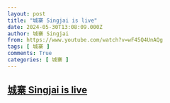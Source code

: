 ```yaml
---
layout: post
title: "城寨 Singjai is live"
date: 2024-05-30T13:08:09.000Z
author: 城寨 Singjai
from: https://www.youtube.com/watch?v=wF45Q4UnAQg
tags: [ 城寨 ]
comments: True
categories: [ 城寨 ]
---
```

<!--1717074489000-->
[城寨 Singjai is live](https://www.youtube.com/watch?v=wF45Q4UnAQg)
------

<div>

</div>
